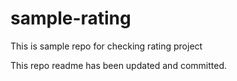 sample-rating
=============

This is sample repo for checking rating project

This repo readme has been updated and committed. 
